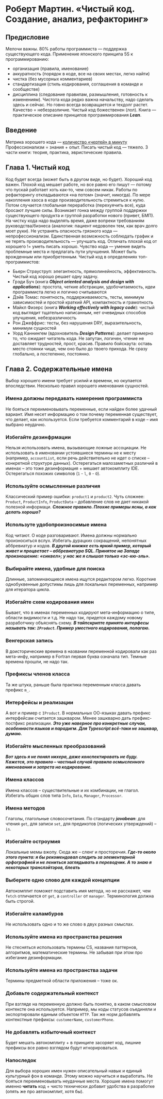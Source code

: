 # Роберт Мартин. «Чистый код. Создание, анализ, рефакторинг»

## Предисловие

Мелочи важны. 80% работы программиста — поддержка существующего кода. Применение японского принципа 5S к программированию:
* организация (правила, именование)
* аккуратность (порядок в коде, все на своих местах, легко найти)
* чистка (без мусорных комментариев)
* стандартизация (стиль кодирования, соглашения в команде и сообществе)
* дисциплина (следование правилам, размышления, готовность к изменениям). 
Чистота кода редко важна начальству, надо сделать здесь и сейчас. Но говно всегда возвращается и техдолг растет. Качество = небезразличие. Чистый код божественен (лол). Книга — практическое описание принципов программирования **_Lean_**.

## Введение

Метрика хорошего кода — [количество «чертей» в минуту](http://www.osnews.com/story/19266/WTFs_m)
Профессионализм = знания + опыт. Писать чистый код — тяжело. 3 части книги: теория, практика, эвристические правила.

## Глава 1. Чистый код

Код будет всегда (может быть в другом виде, но будет). Хороший код важен. Плохой код мешает работе, но все равно его пишут — потому что пускай работает хоть как-то, чем совсем никак. Работы по рефакторингу откладываются «на потом» (значит, никогда). По мере накопления хаоса в коде производительность стремиться к нулю. Потом случается глобальная переработка (перехуячить все), куда бросают лучшие силы. Возникает гонка между группой поддержки существующего продукта и группой разработки нового (привет, БМП). На чистку кода надо выделять время, даже вопреки требованиям руководства/бизнеса (аналогия: пациент недоволен тем, как врач долго моет руки). Не устранять опасность грязного кода — непрофессионализм. Единственная возможность соблюдать график и не терять производительность — улучшать код. Отличать плохой код от хорошего != уметь писать хорошо. Чувство кода — умение видеть проблемные места и предлагать пути улучшения. Может быть врожденным или приобретенным. 
Чистый код в определениях топ-программистов:
* Бьерн Страуструп: элегантность, прямолинейность, эффективность. Чистый код хорошо решает одну задачу. 
* Грэди Буч (книга **_Object oriented analysis and design with applications_**): простота, четкие абстракции, удобочитаемость, идеи программиста легко и логично считываются
* Дэйв Томас: понятность, поддерживаемость, тесты, минимум зависимостей и простой краткий API, компактность и грамотность
* Майкл Физерс (книга **_Working effectively with legacy code_**): чистый код выглядит тщательно написанным, нет очевидных способов улучшения, небезразличность
* Рон Джеффрис: тесты, без нарушения DRY, выразительность, минимум сущностей
* Уорд Каннингем (вдохновитель **_Design Patterns_**): делает примерно то, что ожидает читатель кода. Не запутан, логичен, чтение не доставляет трудностей, прост, красив.
Правило бойскаута: оставь место стоянки чище, чем оно было до твоего прихода. Не сразу глобально, а постепенно, постоянно.

## Глава 2. Содержательные имена

Выбор хорошего имени требует усилий и времени, но окупается впоследствии. 
Несколько правил хорошего именования сущностей.

### Имена должны передавать намерения программиста

Не бояться переименовывать переменные, если найден более удачный вариант. Имя несет информацию о том почему переменная существует, что делает, как используется. Если требуется комментарий в коде – имя выбрано неудачно. 

### Избегайте дезинфрмации

Нельзя использовать имена, вызывающие ложные ассоциации. Не использовать в именовании устоявшиеся термины не к месту (например, `accountList`, если речь действительно не идет о списке – конкретной структуре данных). Остерегаться малозаметных различий в именах – это тоже дезинформация + мешает автокомплиту IDE. Остерегаться похожих символов (`1` - `l`, `0` - `O`). 

### Используйте осмысленные различия

Классический пример ошибки: `product1` и `product2`. Чуть сложнее: `Product`, `ProductInfo`, `ProductData` – добавление слов не дает никакой полезной информаци.
**_Сложное правило. Плохие примеры ясны, а как делать хорошо?_**

### Используте удобопроизносимые имена

Код читают. О коде разговаривают. Имена должны нормально произноситься вслух. Избегать дурацких сокращений, непонятных аббревиатур и кодов.
**_В другой книжке есть яркий пример, который живет и процветает – аббревиатура SQL. Принятое на Западе произношение: «сиквел»; у нас же я слышал только «эс-кю-эль»._**

### Выбирайте имена, удобные для поиска

Длинные, запоминающиеся имена ищутся редактором легко. Короткие однобуквенные допустимы лишь для локальных переменных, например для итератора цикла.

### Избегайте схем кодирования имен

Бывает, что в именах переменных кодируют мета-информацию о типе, области видимости и т.д. Не надо так, придется каждому новому разработчику объяснять схему.
**_В тайпскрипте принято интерфесы называть так: `IProduct`. Пример уместного кодирования, полагаю._**

### Венгерская запись

В доисторические времена в названии переменной кодировали как раз мета-инфу, например в Fortran первая буква означала тип. Темные времена прошли, не надо так.

### Префиксы членов класса

Та же штука, раньше была практика переменным класса давать префикс `m_`. 

### Интерфейсы и реализации

А вот и пример с `IProduct`. В нормальных ОО-языках давать префикс интерфейсам считается зашкваром. Менее зашкварно дать префикс-постфикс реализации.
**_Это уже наверное про конкретные случаи, особенности языков и парадигм. Для Typescript всё-таки не зашквар, думаю._**

### Избегайте мысленных преобразований
**_Вот здесь я не понял нихера, даже конспектировать не буду. Кажется, это правило – частный случай правила осмысленного именования и запрета на кодирование._**

### Имена классов

Имена классов – существительные и их комбинации, не глагол. Избегать общих слов типа `Info`, `Data`, `Manager`, `Processor`.

### Имена методов

Глаголы, глагольные словосочетания. По стандарту **_javabean_**: для чтения `get`, для записи `set`, для предикотов (логических утверждений) – `is`.

### Избегайте остроумия

Локальные мемы вжопу. Сюда же – сленг и просторечия. 
**_Где-то около этого пункта: я бы рекомендовал следить за элементарной орфографией и не лениться заглядывать в переводчик. А то знаю я некоторых транслэйтэров, блеать_**

### Выберите одно слово для каждой концепции

Автокомплит поможет подставить имя метода, но не расскажет, чем `fetch` отличается от `get`, а `controller` от `manager`. Терминология должна быть строгой.

### Избегайте каламбуров

Не использовать одно и то же слово в двух разных смыслах.

### Используйте имена из пространства решения

Не стесняться использовать термины CS, названия паттернов, алгоритмов, математические термины. Не забывая при этом про избегание дезинформации.

### Используйте имена из пространства задачи

Термины предметной области приложения – тоже ок.

### Добавьте содержательный контекст

При взгляде на переменную должно быть понятно, в каком смысловом контексте она используется. Например, мы коды статусов оъединяли и экспортировали единым объектом `HTTP`. Так же норм добавлять контекстные префиксы: `customerName`, `customerPhone`.

### Не добавлять избыточный контекст

Будет мешать автокомплиту + в принципе засоряет код, лишние префиксы все равно взглядом будут игнорироваться.

### Напоследок

Для выбора хороших имен нужен описательный навык и единый культурный фон в команде. Этому можно научиться и выработать. Не бояться переименовывать неудачные места. Хорошие имена помогут именно **читать** код + чисто технически добавит удобства в разработке (опять же про автокомплит, хотя бы).